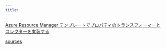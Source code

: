```yaml
---
title:
---
```


[Azure Resource Manager テンプレートでプロパティのトランスフォーマーとコレクターを実装する](https://docs.microsoft.com/ja-jp/azure/architecture/guide/azure-resource-manager/advanced-templates/collector)

[sources](https://github.com/mspnp/template-examples/tree/master/example4-collector)
